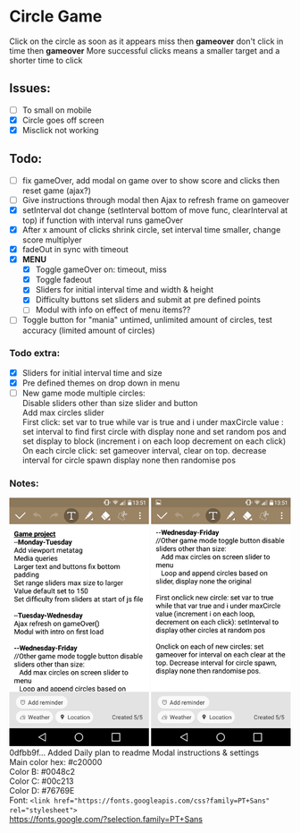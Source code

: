 # Circle Game
Click on the circle as soon as it appears miss then **gameover** don't click in time then **gameover**
More successful clicks means a smaller target and a shorter time to click

## Issues:
- [ ] To small on mobile
- [x] Circle goes off screen
- [x] Misclick not working

## Todo:
- [ ] fix gameOver, add modal on game over to show score and clicks then reset game (ajax?)
- [ ] Give instructions through modal then Ajax to refresh frame on gameover
- [x] setInterval dot change (setInterval bottom of move func, clearInterval at top) if function with interval runs gameOver
- [x] After x amount of clicks shrink circle, set interval time smaller, change score multiplyer
- [x] fadeOut in sync with timeout
- [x] **MENU** <br>
    - [x] Toggle gameOver on: timeout, miss
    - [x] Toggle fadeout
    - [x] Sliders for initial interval time and width & height
    - [x] Difficulty buttons set sliders and submit at pre defined points
    - [ ] Modul with info on effect of menu items??
- [ ] Toggle button for "mania" untimed, unlimited amount of circles, test accuracy (limited amount of circles)
### Todo extra:
- [x] Sliders for initial interval time and size
- [x] Pre defined themes on drop down in menu
- [ ] New game mode multiple circles: <br>
    Disable sliders other than size slider and button  <br>
    Add max circles slider  <br>
    First click: set var to true while var is true and i under maxCircle value : set interval to  find first circle with display none and  set random pos and set display to block
    (increment i on each loop decrement on each click)<br>
    On each circle click: set gameover interval, clear on top. decrease interval for circle spawn display none then randomise pos

### Notes:
![Image of phone notes](Notes/phonenotes.png)
![Image of phone notes2](Notes/phonenotes2.png)<br>
0dfbb9f... Added Daily plan to readme
Modal instructions & settings <br>
Main color hex: #c20000 <br>
Color B: #0048c2 <br>
Color C: #00c213 <br>
Color D: #76769E <br>
Font: ```<link href="https://fonts.googleapis.com/css?family=PT+Sans" rel="stylesheet">``` <br>
https://fonts.google.com/?selection.family=PT+Sans
